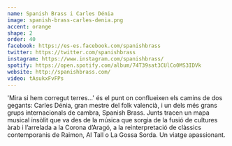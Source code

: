 ```yaml
---
name: Spanish Brass i Carles Dénia
image: spanish-brass-carles-denia.png
accent: orange
shape: 2
order: 40
facebook: https://es-es.facebook.com/spanishbrass
twitter: https://twitter.com/spanishbrass
instagram: https://www.instagram.com/spanishbrass/
spotify: https://open.spotify.com/album/74T39sat3CUlCo0MS3IDVk
website: http://spanishbrass.com/
video: tAsukxFvFPs
---
```


'Mira si hem corregut terres…' és el punt on conflueixen els camins de dos gegants: Carles Dénia, gran mestre del folk valencià, i un dels més grans grups internacionals de cambra, Spanish Brass. Junts tracen un mapa musical insòlit que va des de la música que sorgia de la fusió de cultures àrab i l’arrelada a la Corona d’Aragó, a la reinterpretació de clàssics contemporanis de Raimon, Al Tall o La Gossa Sorda. Un viatge apassionant.